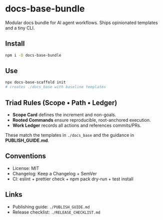 # docs-base-bundle

Modular docs bundle for AI agent workflows. Ships opinionated templates and a tiny CLI.

## Install

```sh
npm i -D docs-base-bundle
```

## Use

```sh
npx docs-base-scaffold init
# creates ./docs_base with baseline templates
```

## Triad Rules (Scope • Path • Ledger)

- **Scope Card** defines the increment and non-goals.
- **Rooted Commands** ensure reproducible, root-anchored execution.
- **Work Ledger** records all actions and references commits/PRs.

These match the templates in `./docs_base` and the guidance in **PUBLISH_GUIDE.md**.

## Conventions

- License: MIT
- Changelog: Keep a Changelog + SemVer
- CI: eslint + prettier check + npm pack dry-run + test install

## Links

- Publishing guide: `./PUBLISH_GUIDE.md`
- Release checklist: `./RELEASE_CHECKLIST.md`

